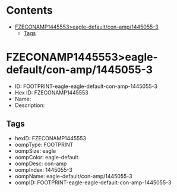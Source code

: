 



Contents
========

* [FZECONAMP1445553>eagle-default/con-amp/1445055-3](#fzeconamp1445553eagle-defaultcon-amp1445055-3)
	* [Tags](#tags)

# FZECONAMP1445553>eagle-default/con-amp/1445055-3

- ID: FOOTPRINT-eagle-eagle-default-con-amp-1445055-3
- Hex ID: FZECONAMP1445553
- Name: 
- Description: 

## Tags

- hexID: FZECONAMP1445553
- oompType: FOOTPRINT
- oompSize: eagle
- oompColor: eagle-default
- oompDesc: con-amp
- oompIndex: 1445055-3
- oompName: eagle-default/con-amp/1445055-3
- oompID: FOOTPRINT-eagle-eagle-default-con-amp-1445055-3
